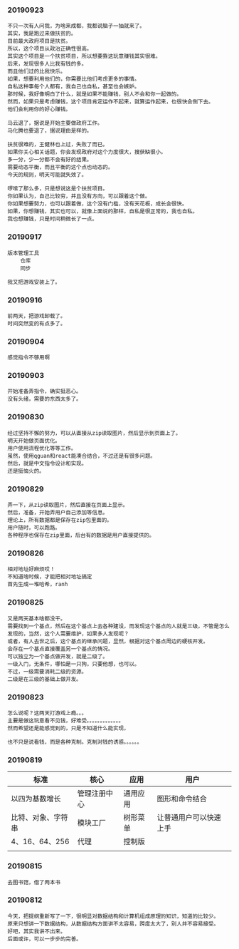 ### 20190923

    不只一次有人问我，为啥来成都，我都说脑子一抽就来了。
    其实，我是跑过来做扶贫的。
    目前最大政府项目是扶贫。
    所以，这个项目从政治正确性很高。
    其实这个项目是一个扶贫项目，所以想要靠这玩意赚钱其实很难。
    后来，发现很多人比我有钱的多。
    而且他们过的比我快乐。
    如果，想要利用他们的，你需要比他们考虑更多的事情。
    自私这种事每个人都有，我自己也自私，甚至也会嫉妒。
    那时候，我好像明白了什么，就是如果不能赚钱，别人不会和你一起做的。
    然而，如果只是考虑赚钱，这个项目肯定运作不起来，就算运作起来，也很快会倒下去。
    他们会利用你的好心赚钱。
    
    马云退了，据说是开始主要做政府工作。
    马化腾也要退了，据说理由是样的。
    
    扶贫很难的，王健林也上过，失败了而已。
    如果你关心相关话题，你会发现政府对这个力度很大，搜获缺很小。
    多一分，少一分都不会有好的结果。
    需要动态平衡，而且平衡的这个点也动态的。
    今天的规则，明天可能就失效了。
    
    啰嗦了那么多，只是想说这是个扶贫项目。
    你如果认为，自己比较穷，并且没有方向，可以跟着这个做。
    你如果想要努力，也可以跟着做，这个没有门槛，没有天花板，成长会很快。
    如果，你想赚钱，其实也可以，就像上面说的那样，自私是很正常的，我也自私。
    我也想赚钱，只是时间稍微长了一点。
    
        

### 20190917
    
    版本管理工具
        仓库
        同步
        
    我又把游戏安装上了。

### 20190916

    前两天，把游戏卸载了。
    时间突然变的有点多了。
    
    

### 20190904
    
    感觉指令不够用啊

### 20190903

    开始准备弄指令，确实挺恶心。
    没有头绪，需要的东西太多了。


### 20190830
    
    经过坚持不懈的努力，可以从直接从zip读取图片，然后显示到页面上了。
    明天开始做页面优化。
    用户使用流程优化等等工作。
    虽然，使用qguan和react能凑合结合，不过还是有很多问题。
    然后，就是中文指令设计和实现。
    还是挺恼火的。
    

### 20190829
    
    弄一下，从zip读取图片，然后直接在页面上显示。
    然后，准备，开始弄用户自己添加等信息。
    理论上，所有数据都是保存在zip包里面的。
    用户随时，可以跑路。
    各种程序也保存在zip里面，后台有的数据是用户直接提供的。
    

### 20190826

    相对地址好麻烦哎！
    不知道啥时候，才能把相对地址搞定
    首先生成一堆哈希，ranh

### 20190825

    又是两天基本啥都没干。
    需要找到一个基点，然后在这个基点上去各种建设，而发现这个基点的人就是三级，不管是怎么发现的，当然，这个人需要维护，如果多人发现呢？
    或者，有人去世之后，这个基点的继承问题，显然，根据对这个基点周边的硬核开发。
    会存在一个基点直接覆盖另一个基点的情况。
    可以独立为一个基点做开发，就是二级了。
    一级入门，无条件，哪怕是一只狗，只要他想，也可以。
    不过，一级需要消耗二级的资源。
    二级是在三级的基础上做开发。

### 20190823
    
    怎么说呢？这两天打游戏上瘾。。。
    主要是做这玩意看不见钱，好难受。。。。。。。。。。。。。
    然而希望还是能感觉到的，只是不知道什么能实现，
    
    也不只是说看钱，而是各种克制。克制对钱的诱惑。。。。。。
    

### 20190819
    
    
|标准|核心|应用|用户|
|---|---|---|---|
|以四为基数增长  | 管理注册中心 | 通用应用  | 图形和命令结合
|比特、对象、字符串 | 模块工厂     | 树形菜单   | 让普通用户可以快速上手      
|4、16、64、256 | 代理  | 控制版 |
|               | 

 
### 20190815

    去图书馆，借了两本书


### 20190812
    
    今天，把提纲重新写了一下，很明显对数据结构和计算机组成原理的知识，知道的比较少。
    原来只想讲一下数据结构，从数据结构方面讲不太容易，跨度太大了，别人并不容易接受。
    好吧，其实我讲不出来。
    后面或许，可以一步步的完善。